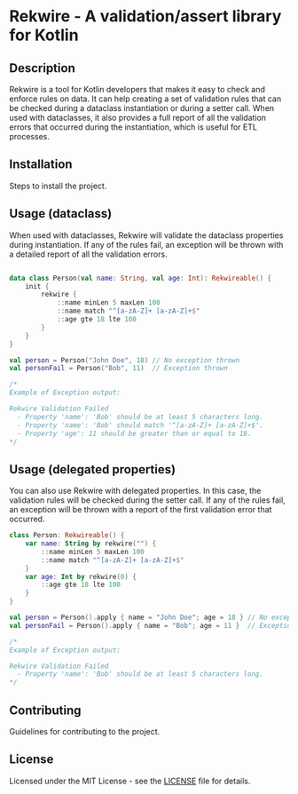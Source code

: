 # Rekwire - A validation/assert library for Kotlin

## Description
Rekwire is a tool for Kotlin developers that makes it easy to check and enforce rules on data. It can help creating
a set of validation rules that can be checked during a dataclass instantiation or during a setter call. When used with
dataclasses, it also provides a full report of all the validation errors that occurred during the instantiation, which
is useful for ETL processes.

## Installation
Steps to install the project.

## Usage (dataclass)
When used with dataclasses, Rekwire will validate the dataclass properties during instantiation. If any of the rules
fail, an exception will be thrown with a detailed report of all the validation errors.
```kotlin

data class Person(val name: String, val age: Int): Rekwireable() {
    init {
        rekwire {
            ::name minLen 5 maxLen 100
            ::name match "^[a-zA-Z]+ [a-zA-Z]+$"
            ::age gte 18 lte 100
        }
    }
}

val person = Person("John Doe", 18) // No exception thrown
val personFail = Person("Bob", 11)  // Exception thrown

/*
Example of Exception output:

Rekwire Validation Failed
  - Property 'name': 'Bob' should be at least 5 characters long.
  - Property 'name': 'Bob' should match '^[a-zA-Z]+ [a-zA-Z]+$'.
  - Property 'age': 11 should be greater than or equal to 18.
*/
```

## Usage (delegated properties)
You can also use Rekwire with delegated properties. In this case, the validation rules will be checked during the setter
call. If any of the rules fail, an exception will be thrown with a report of the first validation error that occurred.

```kotlin
class Person: Rekwireable() {
    var name: String by rekwire("") {
        ::name minLen 5 maxLen 100
        ::name match "^[a-zA-Z]+ [a-zA-Z]+$"
    }
    var age: Int by rekwire(0) {
        ::age gte 18 lte 100
    }
}

val person = Person().apply { name = "John Doe"; age = 18 } // No exception thrown
val personFail = Person().apply { name = "Bob"; age = 11 }  // Exception thrown

/*
Example of Exception output:

Rekwire Validation Failed
  - Property 'name': 'Bob' should be at least 5 characters long.
*/

```

## Contributing
Guidelines for contributing to the project.

## License
Licensed under the MIT License - see the [LICENSE](LICENSE) file for details.
